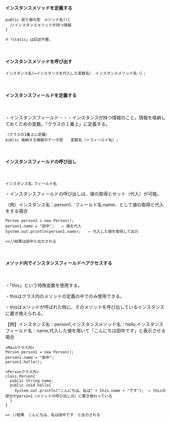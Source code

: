 #### インスタンスメソッドを定義する

```
public 戻り値の型　メソッド名(){
  //インスタンスメソッドが持つ情報
}

※「static」は記述不要。
```

</br>

#### インスタンスメソッドを呼び出す

```
インスタンス名(=インスタンスを代入した変数名）.インスタンスメソッド名（）；
```

</br>

#### インスタンスフィールドを定義する
</br>

・インスタンスフィールド・・・インスタンスが持つ情報のこと。情報を格納しておくための変数。「クラスの１番上」に定義する。

```
（クラスの1番上に定義）
public 格納する情報のデータ型　　変数名（＝フィールド名）;
```

</br>

#### インスタンスフィールドの呼び出し
</br>

```
インスタンス名.フィールド名
```

・インスタンスフィールドの呼び出しは、値の取得とセット（代入）が可能。

（例）インスタンス名：person1、フィールド名:name、として値の取得と代入をする場合
```
Person person1 = new Person();
person1.name = "田中";　　← 値を代入
System.out.println(person1.name);　　← 代入した値を取得して出力

=>//結果は田中と出力される
```

</br>

#### メソッド内でインスタンスフィールドへアクセスする
</br>

・「this」という特殊変数を使用する。

・thisはクラス内のメソッドの定義の中でのみ使用できる。

・thisはメソッドが呼ばれた時に、そのメソッドを呼び出しているインスタンスに置き換えられる。


【例】インスタンス名：person1,インスタンスメソッド名：hello,インスタンスフィールド名：name,代入した値を用いて「こんにちは田中です」と表示させる場合
```
<Mainクラス内>
Person person1 = new Person();
person1.name = "田中";
person1.hello();

<Personクラス内>
class Person{
  public String name;
  public void hello{
    System.out.println("こんにちは、私は" + this.name + "です");  ← thisの部分がperson1（メソッドの呼び出し元）に置き換わっている
  }
}

=> //結果　こんにちは、私は田中です　と出力される
```


